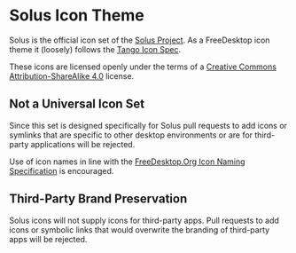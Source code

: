 # Solus Icon Theme

Solus is the official icon set of the [Solus Project](https://solus-project.com/). As a FreeDesktop icon theme it (loosely) follows the [Tango Icon Spec](http://tango.freedesktop.org/Tango_Icon_Theme_Guidelines).

These icons are licensed openly under the terms of a [Creative Commons Attribution-ShareAlike 4.0](COPYING) license.

## Not a Universal Icon Set
Since this set is designed specifically for Solus pull requests to add icons or symlinks that are specific to other desktop environments or are for third-party applications will be rejected.

Use of icon names in line with the [FreeDesktop.Org Icon Naming Specification](http://standards.freedesktop.org/icon-naming-spec/icon-naming-spec-latest.html) is encouraged.

## Third-Party Brand Preservation
Solus icons will not supply icons for third-party apps. Pull requests to add icons or symbolic links that would overwrite the branding of third-party apps will be rejected.